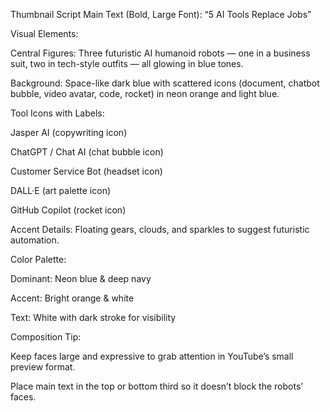 Thumbnail Script
Main Text (Bold, Large Font):
“5 AI Tools Replace Jobs”

Visual Elements:

Central Figures: Three futuristic AI humanoid robots — one in a business suit, two in tech-style outfits — all glowing in blue tones.

Background: Space-like dark blue with scattered icons (document, chatbot bubble, video avatar, code, rocket) in neon orange and light blue.

Tool Icons with Labels:

Jasper AI (copywriting icon)

ChatGPT / Chat AI (chat bubble icon)

Customer Service Bot (headset icon)

DALL·E (art palette icon)

GitHub Copilot (rocket icon)

Accent Details: Floating gears, clouds, and sparkles to suggest futuristic automation.

Color Palette:

Dominant: Neon blue & deep navy

Accent: Bright orange & white

Text: White with dark stroke for visibility

Composition Tip:

Keep faces large and expressive to grab attention in YouTube’s small preview format.

Place main text in the top or bottom third so it doesn’t block the robots’ faces.

